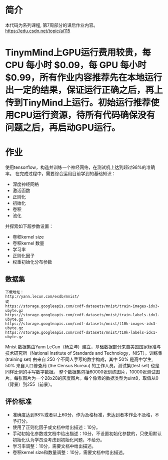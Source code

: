 # 简介
本代码为系列课程, 第7周部分的课后作业内容。
https://edu.csdn.net/topic/ai115

# TinymMind上GPU运行费用较贵，每 CPU 每小时 $0.09，每 GPU 每小时 $0.99，所有作业内容推荐先在本地运行出一定的结果，保证运行正确之后，再上传到TinyMind上运行。初始运行推荐使用CPU运行资源，待所有代码确保没有问题之后，再启动GPU运行。


# 作业
使用tensorflow，构造并训练一个神经网络，在测试机上达到超过98%的准确率。
在完成过程中，需要综合运用目前学到的基础知识：
- 深度神经网络
- 激活函数
- 正则化
- 初始化
- 卷积
- 池化


并探索如下超参数设置：
- 卷积kernel size
- 卷积kernel 数量
- 学习率
- 正则化因子
- 权重初始化分布参数


## 数据集
```
下载地址：
http://yann.lecun.com/exdb/mnist/
或
https://storage.googleapis.com/cvdf-datasets/mnist/train-images-idx3-ubyte.gz
https://storage.googleapis.com/cvdf-datasets/mnist/train-labels-idx1-ubyte.gz
https://storage.googleapis.com/cvdf-datasets/mnist/t10k-images-idx3-ubyte.gz
https://storage.googleapis.com/cvdf-datasets/mnist/t10k-labels-idx1-ubyte.gz

```
Mnist 数据集由Yann LeCun（杨立坤）建立，基础数据部分来自美国国家标准与技术研究所（National Institute of Standards and Technology，NIST）。训练集 (training set) 由来自 250 个不同人手写的数字构成，其中 50% 是高中学生, 50% 来自人口普查局 (the Census Bureau) 的工作人员。测试集(test set) 也是同样比例的手写数字数据。
整个数据集包括60000张训练图片，10000张测试图片。每张图片为一个28x28的灰度图片。每个像素的数据类型为uint8，取值从0（背景）到255（前景）。

## 评价标准

- 准确度达到98%或者以上60分，作为及格标准，未达到者本作业不及格，不予打分。
- 使用了正则化因子或文档中给出描述：10分。
- 手动初始化参数或文档中给出描述：10分，不设置初始化参数的，只使用默认初始化认为学员没考虑到初始化问题，不给分。
- 学习率调整：10分，需要文档中给出描述。
- 卷积kernel size和数量调整：10分，需要文档中给出描述。
